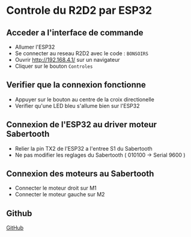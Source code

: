 # Controle du R2D2 par ESP32 

## Acceder a l'interface de commande
- Allumer l'ESP32
- Se connecter au reseau R2D2 avec le code : `BONSOIRS`
- Ouvrir http://192.168.4.1/ sur un navigateur
- Cliquer sur le bouton `Controles`

## Verifier que la connexion fonctionne 
- Appuyer sur le bouton au centre de la croix directionelle
- Verifier qu'une LED bleu s'allume bien sur l'ESP32

## Connexion de l'ESP32 au driver moteur Sabertooth
- Relier la pin TX2 de l'ESP32 a l'entree S1 du Sabertooth
- Ne pas modifier les reglages du Sabertooth ( 010100 -> Serial 9600 )

## Connexion des moteurs au Sabertooth 
- Connecter le moteur droit sur M1
- Connecter le moteur gauche sur M2

## Github
[GitHub](https://github.com/Kroncks/R2D2Esp)
